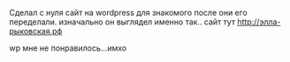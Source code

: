 Сделал с нуля сайт на wordpress для знакомого
после они его переделали. изначально он выглядел именно так..
сайт тут http://элла-рыковская.рф

wp мне не понравилось...имхо
